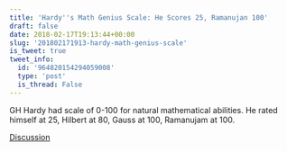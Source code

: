 ```yaml
---
title: 'Hardy''s Math Genius Scale: He Scores 25, Ramanujan 100'
draft: false
date: 2018-02-17T19:13:44+00:00
slug: '201802171913-hardy-math-genius-scale'
is_tweet: true
tweet_info:
  id: '964820154294059008'
  type: 'post'
  is_thread: False
---
```




GH Hardy had scale of 0-100 for natural mathematical abilities. He rated himself at 25, Hilbert at 80, Gauss at 100, Ramanujam at 100.

[Discussion](https://x.com/sytelus/status/964820154294059008)

